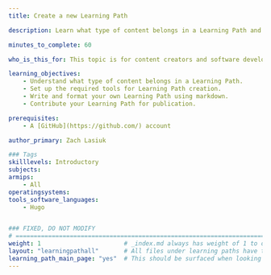 ```yaml
---
title: Create a new Learning Path

description: Learn what type of content belongs in a Learning Path and how to format it.

minutes_to_complete: 60

who_is_this_for: This topic is for content creators and software developers who want to share Arm related information as a step-by-step guide called a Learning Path.

learning_objectives: 
    - Understand what type of content belongs in a Learning Path.
    - Set up the required tools for Learning Path creation.
    - Write and format your own Learning Path using markdown.
    - Contribute your Learning Path for publication.

prerequisites:
    - A [GitHub](https://github.com/) account

author_primary: Zach Lasiuk

### Tags
skilllevels: Introductory
subjects: 
armips:
    - All
operatingsystems:
tools_software_languages:
    - Hugo


### FIXED, DO NOT MODIFY
# ================================================================================
weight: 1                       # _index.md always has weight of 1 to order correctly
layout: "learningpathall"       # All files under learning paths have this same wrapper
learning_path_main_page: "yes"  # This should be surfaced when looking for related content. Only set for _index.md of learning path content.
---
```

